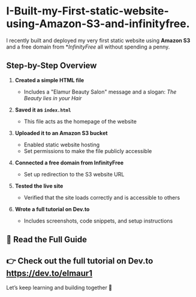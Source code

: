 # I-Built-my-First-static-website-using-Amazon-S3-and-infinityfree.

I recently built and deployed my very first static website using **Amazon S3** and a free domain from **InfinityFree* all without spending a penny.

## Step-by-Step Overview

1. **Created a simple HTML file**
   - Includes a "Elamur Beauty Salon" message and a slogan: *The Beauty lies in your Hair*

2. **Saved it as `index.html`**
   - This file acts as the homepage of the website

3. **Uploaded it to an Amazon S3 bucket**
   - Enabled static website hosting
   - Set permissions to make the file publicly accessible

4. **Connected a free domain from InfinityFree**
   - Set up redirection to the S3 website URL

5. **Tested the live site**
   - Verified that the site loads correctly and is accessible to others

6. **Wrote a full tutorial on Dev.to**
   - Includes screenshots, code snippets, and setup instructions

## 📖 Read the Full Guide

👉 Check out the full tutorial on Dev.to https://dev.to/elmaur1
---
 
Let’s keep learning and building together 💪

